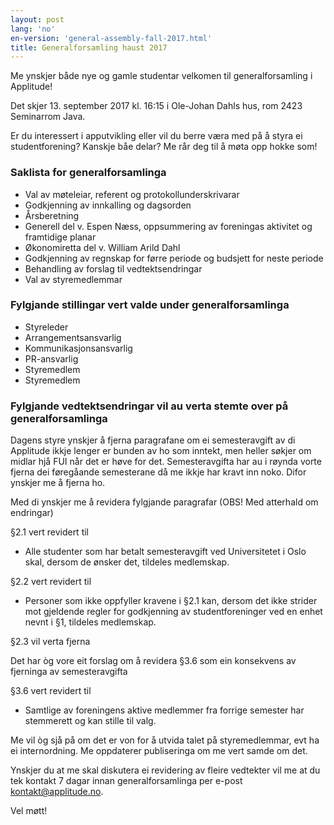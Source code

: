 ```yaml
---
layout: post
lang: 'no'
en-version: 'general-assembly-fall-2017.html'
title: Generalforsamling haust 2017
---
```


Me ynskjer både nye og gamle studentar velkomen til generalforsamling i Applitude!

Det skjer 13. september 2017 kl. 16:15 i Ole-Johan Dahls hus, rom 2423 Seminarrom Java.

Er du interessert i apputvikling eller vil du berre væra med på å styra ei studentforening?
Kanskje båe delar? Me rår deg til å møta opp hokke som!

### Saklista for generalforsamlinga
- Val av møteleiar, referent og protokollunderskrivarar
- Godkjenning av innkalling og dagsorden
- Årsberetning
- Generell del v. Espen Næss, oppsummering av foreningas aktivitet og framtidige planar
- Økonomiretta del v. William Arild Dahl
- Godkjenning av regnskap for førre periode og budsjett for neste periode
- Behandling av forslag til vedtektsendringar
- Val av styremedlemmar

### Fylgjande stillingar vert valde under generalforsamlinga

- Styreleder
- Arrangementsansvarlig
- Kommunikasjonsansvarlig
- PR-ansvarlig
- Styremedlem
- Styremedlem

### Fylgjande vedtektsendringar vil au verta stemte over på generalforsamlinga

Dagens styre ynskjer å fjerna paragrafane om ei semesteravgift av di Applitude ikkje lenger er bunden av ho som inntekt,
men heller søkjer om midlar hjå FUI når det er høve for det.
Semesteravgifta har au i røynda vorte fjerna dei føregåande semesterane då me ikkje har kravt inn noko.
Difor ynskjer me å fjerna ho.

Med di ynskjer me å revidera fylgjande paragrafar (OBS! Med atterhald om endringar)

§2.1 vert revidert til
- Alle studenter som har betalt semesteravgift ved Universitetet i Oslo skal, dersom de ønsker det, tildeles medlemskap.

§2.2 vert revidert til
- Personer som ikke oppfyller kravene i §2.1 kan, dersom det ikke strider mot gjeldende regler for godkjenning av studentforeninger ved en enhet nevnt i §1, tildeles medlemskap.

§2.3 vil verta fjerna

Det har òg vore eit forslag om å revidera §3.6 som ein konsekvens av fjerninga av semesteravgifta

§3.6 vert revidert til
- Samtlige av foreningens aktive medlemmer fra forrige semester har stemmerett og kan stille til valg.

Me vil òg sjå på om det er von for å utvida talet på styremedlemmar, evt ha ei internordning. Me oppdaterer publiseringa om me vert samde om det.

Ynskjer du at me skal diskutera ei revidering av fleire vedtekter vil me at du tek kontakt 7 dagar innan generalforsamlinga per e-post kontakt@applitude.no.

Vel møtt!
